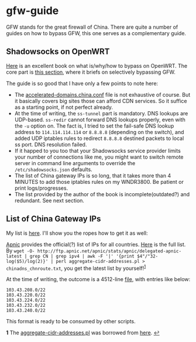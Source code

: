 # gfw-guide

GFW stands for the great firewall of China. There are quite a number of guides on how to bypass GFW, this one serves as a complementary guide.

## Shadowsocks on OpenWRT
[Here](https://github.com/softwaredownload/openwrt-fanqiang/blob/master/SUMMARY.md) is an excellent book on what is/why/how to bypass on OpenWRT. The core part is [this section](https://github.com/softwaredownload/openwrt-fanqiang/blob/master/ebook/03.5.md), where it briefs on selectively bypassing GFW.

The guide is so good that I have only a few points to note here:

* The [accelerated-domains.china.conf](https://github.com/softwaredownload/openwrt-fanqiang/blob/master/openwrt/default/etc/dnsmasq.d/accelerated-domains.china.conf) file is not exhaustive of course. But it basically covers big sites those can afford CDN services. So it suffice as a starting point, if not perfect already.
* At the time of writing, the `ss-tunnel` part is mandatory. DNS lookups are UDP-based. `ss-redir` cannot forward DNS lookups properly, even with the `-u` option on. The fact is, I tried to set the fail-safe DNS lookup address to `114.114.114.114` or `8.8.8.8` (depending on the switch), and added UDP iptables rules to redirect `8.8.8.8` destined packets to local ss port. DNS resolution failed.
* If it happed to you too that your Shadowsocks service provider limits your number of connections like me, you might want to switch remote server in command line arguments to override the `/etc/shadowsocks.json` defaults.
* The list of China gateway IPs is so long, that it takes more than 4 MINUTES to add those iptables rules on my WNDR3800. Be patient or print logs/progresses.
* The list provided by the author of the book is incomplete(outdated?) and redundant. See next section.

## List of China Gateway IPs
My list is [here](chinadns_chnroute.txt). I'll show you the ropes how to get it as well:

[Apnic](https://www.apnic.net/) provides the official(?) list of IPs for all countries. [Here](http://ftp.apnic.net/apnic/stats/apnic/delegated-apnic-latest) is the full list. By `wget -O- http://ftp.apnic.net/apnic/stats/apnic/delegated-apnic-latest | grep CN | grep ipv4 | awk -F '|' '{print $4"/"32-log($5)/log(2)}' | perl aggregate-cidr-addresses.pl > chinadns_chnroute.txt`, you get the latest list by yourself!<sup name="agg">[1](#aggfoot)</sup>

At the time of writing, the outcome is a 4512-line [file](chinadns_chnroute.txt), with entries like below:

```
103.43.208.0/22
103.43.220.0/22
103.43.224.0/22
103.43.232.0/22
103.43.240.0/22
```

This format is ready to be consumed by other scripts.

<b name="aggfoot">1</b> The [aggregate-cidr-addresses.pl](aggregate-cidr-addresses.pl) was borrowed from [here](https://gist.github.com/denji/17e30bddb9ce9e50294a). [↩](#agg)
